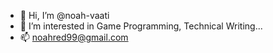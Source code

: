 - 👋 Hi, I’m @noah-vaati
- 👀 I’m interested in Game Programming, Technical Writing...
- 📫 noahred99@gmail.com


